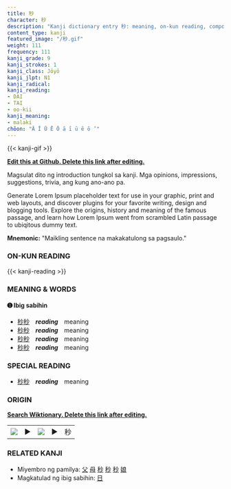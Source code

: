```yaml
---
title: 秒
character: 秒
description: "Kanji dictionary entry 秒: meaning, on-kun reading, compounds, origin, related kanji"
content_type: kanji
featured_image: "/秒.gif"
weight: 111
frequency: 111
kanji_grade: 9
kanji_strokes: 1
kanji_class: Jōyō
kanji_jlpt: N1
kanji_radical: 
kanji_reading: 
- DAI
- TAI
- oo-kii
kanji_meaning:
- malaki
chōon: "Ā Ī Ū Ē Ō ā ī ū ē ō ’"
---
```

[//]: # (Don't edit the line below. Kanji animated GIF code is automatically generated.)
{{< kanji-gif >}}

[//]: # (Edit below this line.)

**[Edit this at Github. Delete this link after editing.](https://github.com/tim0g/tim/tree/main/content/kanji/秒/index.md)**

Magsulat dito ng introduction tungkol sa kanji. Mga opinions, impressions, suggestions, trivia, ang kung ano-ano pa.

Generate Lorem Ipsum placeholder text for use in your graphic, print and web layouts, and discover plugins for your favorite writing, design and blogging tools. Explore the origins, history and meaning of the famous passage, and learn how Lorem Ipsum went from scrambled Latin passage to ubiqitous dummy text.
 
**Mnemonic:** "Maikling sentence na makakatulong sa pagsaulo."

### ON-KUN READING

[//]: # (Don't edit the line below. ON-KUN READING code is automatically generated.)
{{< kanji-reading >}}

### MEANING & WORDS

#### ➊ **Ibig sabihin**
  - [秒](../秒)[秒](../秒)　***reading***　meaning
  - [秒](../秒)[秒](../秒)　***reading***　meaning
  - [秒](../秒)[秒](../秒)　***reading***　meaning
  - [秒](../秒)[秒](../秒)　***reading***　meaning

### SPECIAL READING
  - [秒](../秒)[秒](../秒)　***reading***　meaning

### ORIGIN

**[Search Wiktionary. Delete this link after editing.](https://wiktionary.org/wiki/秒)**
<table class="kanji-table"><tr><td>
<img src="60px-秒-bronze.svg.png">
</td><td>▶</td><td>
<img src="60px-秒-oracle.svg.png">
</td><td>▶</td>
<td class="kanji-origin">秒</td>
</tr></table>

### RELATED KANJI
- Miyembro ng pamilya: [父](../父) [母](../母) [秒](../秒) [秒](../秒) [秒](../秒) [娘](../娘)
- Magkatulad ng ibig sabihin: [日](../日)
